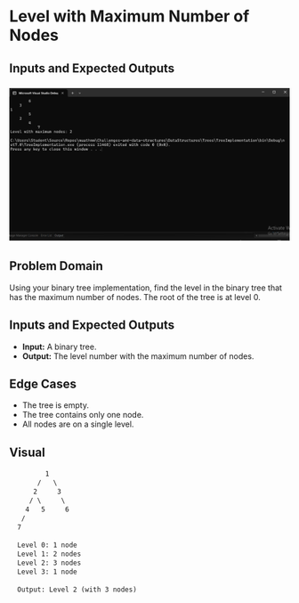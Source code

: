 # Level with Maximum Number of Nodes

## Inputs and Expected Outputs
### ![Level with maximum number of nodes](output.png)

## Problem Domain
Using your binary tree implementation, find the level in the binary tree that has the maximum number of nodes. The root of the tree is at level 0.

## Inputs and Expected Outputs
- **Input:** A binary tree.
- **Output:** The level number with the maximum number of nodes.

## Edge Cases
- The tree is empty.
- The tree contains only one node.
- All nodes are on a single level.

## Visual
```text
         1
       /   \
      2     3
     / \     \
    4   5     6
   /
  7

  Level 0: 1 node
  Level 1: 2 nodes
  Level 2: 3 nodes
  Level 3: 1 node

  Output: Level 2 (with 3 nodes)

